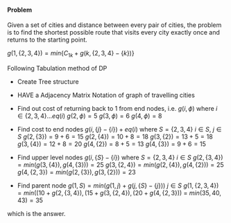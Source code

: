 #### Problem
Given a set of cities and distance between every pair of cities, the problem is to find the shortest possible route that visits every city exactly once and returns to the starting point.

$g(1,\{2,3,4\})=min\{C_{1k}+g(k,\{2,3,4\}-\{k\})\}$

Following Tabulation method of DP

* Create Tree structure
* HAVE a Adjacency Matrix Notation of graph of travelling cities
* Find out cost of returning back to 1 from end nodes, i.e.
  $g(i, \phi)$ where $i \in\{2,3,4\}...eq(i)$
	  $g(2,\phi)=5$
	  $g(3,\phi)=6$
	  $g(4,\phi)=8$
  
* Find cost to end nodes
  $g(i,\{j\}-\{i\})+eq(i)$ where $S=\{2,3,4\}\ i\in S,\ j\in S$
	  $g(2,\{3\})=9+6=15$
	  $g(2,\{4\})=10+8=18$
	  $g(3,\{2\})=13+5=18$
	  $g(3,\{4\})=12+8=20$
	  $g(4,\{2\})=8+5=13$
	  $g(4,\{3\})=9+6=15$
  
* Find upper level nodes
  $g(i,\{S\}-\{i\})$ where $S=\{2,3,4\}\ i\in S$
	  $g(2,\{3,4\})=min(g(3,\{4\}),g(4,\{3\}))=25$
	  $g(3,\{2,4\})=min(g(2,\{4\}),g(4,\{2\}))=25$
	  $g(4,\{2,3\})=min(g(2,\{3\}),g(3,\{2\}))=23$
  
* Find parent node
  $g(1,{S})=min(g(1,j)+g(j,\{S\}-\{j\}))\  j\in S$
	  $g(1,\{2,3,4\})=min((10+g(2,\{3,4\}),(15+g(3,\{2,4\}),(20+g(4,\{2,3\}))$
	  = $min(35,40,43)=35$

which is the answer.
  